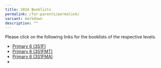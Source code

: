 ```yaml
---
title: 2024 Booklists
permalink: /for-parents/permalink/
variant: markdown
description: ""
---
```

Please click on the following links for the booklists of the respective levels.

* [Primary 6 (3S1F)](/files/YCKPS_P6_3S1F_09_11_2023.pdf)
* [Primary 6 (3S1FMT)](/files/YCKPS_P6_3S1F_MT_09_11_2023.pdf)
* [Primary 6 (3S1FMA)](/files/YCKPS_P6_3S1F_MA_09_11_2023.pdf)
* 